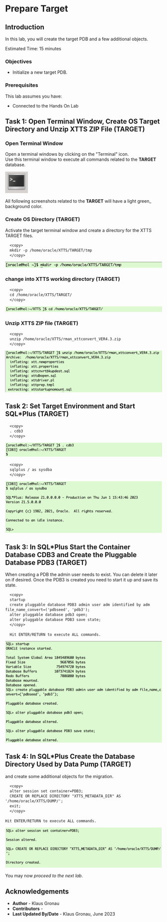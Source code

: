 # Prepare Target

## Introduction

In this lab, you will create the target PDB and a few additional objects.

Estimated Time: 15 minutes

### Objectives

- Initialize a new target PDB.

### Prerequisites

This lab assumes you have:

- Connected to the Hands On Lab

## Task 1: Open Terminal Window, Create OS Target Directory and Unzip XTTS ZIP File (TARGET)

### Open Terminal Window 
Open a terminal windows by clicking on the "Terminal" icon. <br>
Use this terminal window to execute all commands related to the __TARGET__ database.

![Screenshot of the Linux Hands On Lab Terminal icon](./images/terminal.png " ")

All following screenshots related to the __TARGET__ will have a light green_ background color.


### Create OS Directory (TARGET)
Activate the target terminal window and create a directory for the XTTS TARGET files.

  ```
    <copy>
    mkdir -p /home/oracle/XTTS/TARGET/tmp
    </copy>
  ```

![Create TARGET OS directory ](./images/create-target-os-dir.png " ")

### change into XTTS working directory (TARGET)


  ```
    <copy>
    cd /home/oracle/XTTS/TARGET/
    </copy>
  ```

![change into XTTS TARGET OS working directory ](./images/change-target-working-dir.png " ")

### Unzip XTTS ZIP file (TARGET)
  ```
    <copy>
    unzip /home/oracle/XTTS/rman_xttconvert_VER4.3.zip
    </copy>
  ```
![Unzipping the XTTS Perl V4 ZIP file on target](./images/unzip-xtts-target.png " ")


## Task 2: Set Target Environment and Start SQL*Plus (TARGET)


  ```
    <copy>
    . cdb3
    </copy>
  ```
![Setting target database environment](./images/source-target-database-env.png " ")
  ```
    <copy>
    sqlplus / as sysdba 
    </copy>
  ```

![Login to CDB3](./images/open-target-sqlplus.png " ")


## Task 3: In SQL*Plus Start the Container Database CDB3 and Create the Pluggable Database PDB3 (TARGET)
When creating a PDB the admin user needs to exist. You can delete it later on if desired. Once the PDB3 is created you need to start it up and save its state.

  ```
    <copy>
    startup
    create pluggable database PDB3 admin user adm identified by adm file_name_convert=('pdbseed', 'pdb3');
    alter pluggable database pdb3 open;
    alter pluggable database PDB3 save state;
    </copy>
    
    Hit ENTER/RETURN to execute ALL commands.
  ```

![Create PDB3 in CDB3](./images/start-cdb3-create-pdb3.png " ")



## Task 4: In SQL*Plus Create the Database Directory Used by Data Pump (TARGET)
 and create some additional objects for the migration.

  ```
    <copy>
    alter session set container=PDB3;
    CREATE OR REPLACE DIRECTORY "XTTS_METADATA_DIR" AS '/home/oracle/XTTS/DUMP/';
    exit;
    </copy>

Hit ENTER/RETURN to execute ALL commands.
  ```


![create database directory in PDB3](./images/create-database-directory-pdb3.png " ")


You may now *proceed to the next lab*.



## Acknowledgements
* **Author** - Klaus Gronau
* **Contributors** -  
* **Last Updated By/Date** - Klaus Gronau, June 2023
